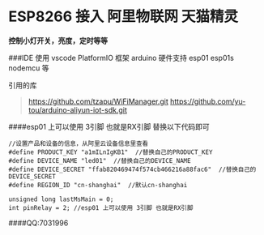 # ESP8266 接入 阿里物联网 天猫精灵

**控制小灯开关，亮度，定时等等**


###IDE 使用 vscode PlatformIO  框架 arduino 硬件支持 esp01 esp01s nodemcu 等

 
引用的库
>https://github.com/tzapu/WiFiManager.git
>https://github.com/yu-tou/arduino-aliyun-iot-sdk.git


####esp01 上可以使用 3引脚 也就是RX引脚 替换以下代码即可

	//设置产品和设备的信息，从阿里云设备信息里查看
	#define PRODUCT_KEY "a1mILnIgKB1"  //替换自己的PRODUCT_KEY
	#define DEVICE_NAME "led01"  //替换自己的DEVICE_NAME
	#define DEVICE_SECRET "ffab820469474f574cb466216a88fac6"  //替换自己的DEVICE_SECRET
	#define REGION_ID "cn-shanghai"  //默认cn-shanghai

	unsigned long lastMsMain = 0;
	int pinRelay = 2; //esp01 上可以使用 3引脚 也就是RX引脚

####QQ:7031996